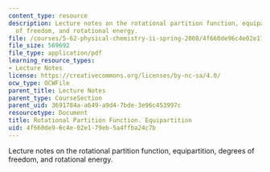 ```yaml
---
content_type: resource
description: Lecture notes on the rotational partition function, equipartition, degrees
  of freedom, and rotational energy.
file: /courses/5-62-physical-chemistry-ii-spring-2008/4f660de96c4e02e179eb5a4ffba24c7b_12_562ln08.pdf
file_size: 569692
file_type: application/pdf
learning_resource_types:
- Lecture Notes
license: https://creativecommons.org/licenses/by-nc-sa/4.0/
ocw_type: OCWFile
parent_title: Lecture Notes
parent_type: CourseSection
parent_uid: 3691784a-a649-a9d4-7bde-3e96c453997c
resourcetype: Document
title: Rotational Partition Function. Equipartition
uid: 4f660de9-6c4e-02e1-79eb-5a4ffba24c7b
---
```

Lecture notes on the rotational partition function, equipartition, degrees of freedom, and rotational energy.